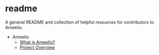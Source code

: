 readme
======

A general README and collection of helpful resources for contributors to Ameelio.

* Ameelio
  * [What is Ameelio?](ameelio.md)
  * [Project Overview](overview.md)
